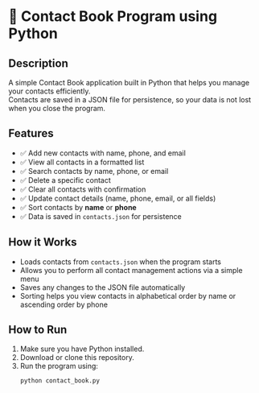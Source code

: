 # 📝 Contact Book Program using Python

## Description
A simple Contact Book application built in Python that helps you manage your contacts efficiently.  
Contacts are saved in a JSON file for persistence, so your data is not lost when you close the program.

## Features
- ✅ Add new contacts with name, phone, and email
- ✅ View all contacts in a formatted list
- ✅ Search contacts by name, phone, or email
- ✅ Delete a specific contact
- ✅ Clear all contacts with confirmation
- ✅ Update contact details (name, phone, email, or all fields)
- ✅ Sort contacts by **name** or **phone**
- ✅ Data is saved in `contacts.json` for persistence

## How it Works
- Loads contacts from `contacts.json` when the program starts
- Allows you to perform all contact management actions via a simple menu
- Saves any changes to the JSON file automatically
- Sorting helps you view contacts in alphabetical order by name or ascending order by phone

## How to Run
1. Make sure you have Python installed.
2. Download or clone this repository.
3. Run the program using:
   ```bash
   python contact_book.py
